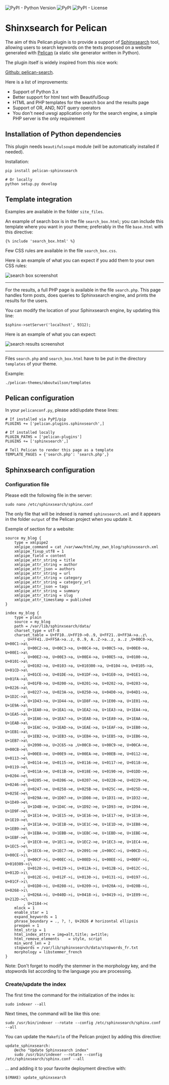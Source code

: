 ![PyPI - Python Version](https://img.shields.io/pypi/pyversions/pelican-sphinxsearch)
![PyPI](https://img.shields.io/pypi/v/pelican-sphinxsearch)
![PyPI - License](https://img.shields.io/pypi/l/pelican-sphinxsearch?color=brigthgreen)

# Shinxsearch for Pelican

The aim of this Pelican plugin is to provide a support of [Sphinxsearch](http://sphinxsearch.com/)
tool, allowing users to search keywords on the texts proposed on a website generated 
with [Pelican](http://docs.getpelican.com/en/stable/) (a static site generator written in Python).

The plugin itself is widely inspired from this nice work:

[Github: pelican-search](https://github.com/MTecknology/pelican-search/tree/master/pelican).

Here is a list of improvements:

- Support of Python 3.x
- Better support for html text with BeautifulSoup
- HTML and PHP templates for the search box and the results page
- Support of OR, AND, NOT query operators
- You don't need uwsgi application only for the search engine, a simple PHP server is the only requirement


## Installation of Python dependencies

This plugin needs `beautifulsoup4` module (will be automatically installed if needed).

Installation:

	pip install pelican-sphinxsearch

	# Or locally
	python setup.py develop


## Template integration

Examples are available in the folder `site_files`.

An example of search box is in the file `search_box.html`;
you can include this template where you want in your theme;
preferably in the file `base.html` with this directive:

	{% include 'search_box.html' %}

Few CSS rules are available in the file `search_box.css`.

Here is an example of what you can expect if you add them to your
own CSS rules:

<img alt="search box screenshot" src="./demo/search_box.png" />

---

For the results, a full PHP page is available in the file `search.php`.
This page handles form posts, does queries to Sphinxsearch engine, 
and prints the results for the users.

You can modify the location of your Sphinxsearch engine, by updating
this line:

	$sphinx->setServer('localhost', 9312);

Here is an example of what you can expect:

<img alt="search results screenshot" src="./demo/php_search_results.png" />

---

Files `search.php` and `search_box.html` have to be 
put in the directory `templates` of your theme.

Example:

	./pelican-themes/aboutwilson/templates


## Pelican configuration

In your `pelicanconf.py`, please add/update these lines:

	# If installed via PyPI/pip
	PLUGINS += ['pelican.plugins.sphinxsearch',]

	# If installed locally
	PLUGIN_PATHS = ['pelican-plugins']
	PLUGINS += ['sphinxsearch',]

	# Tell Pelican to render this page as a template
	TEMPLATE_PAGES = {'search.php': 'search.php',}


## Sphinxsearch configuration


### Configuration file

Please edit the following file in the server:

	sudo nano /etc/sphinxsearch/sphinx.conf


The only file that will be indexed is named `sphinxsearch.xml` and it 
appears in the folder `output` of the Pelican project when you update it.


Exemple of section for a website:

	source my_blog {
		type = xmlpipe2
		xmlpipe_command = cat /var/www/html/my_own_blog/sphinxsearch.xml
		xmlpipe_fixup_utf8 = 1
		xmlpipe_field = content
		xmlpipe_attr_string = title
		xmlpipe_attr_string = author
		xmlpipe_attr_json = authors
		xmlpipe_attr_string = url
		xmlpipe_attr_string = category
		xmlpipe_attr_string = category_url
		xmlpipe_attr_json = tags
		xmlpipe_attr_string = summary
		xmlpipe_attr_string = slug
		xmlpipe_attr_timestamp = published
	}

	index my_blog {
		type = plain
		source = my_blog
		path = /var/lib/sphinxsearch/data/
		charset_type = utf-8
		charset_table = U+FF10..U+FF19->0..9, U+FF21..U+FF3A->a..z\
			, U+FF41..U+FF5A->a..z, 0..9, A..Z->a..z, a..z ,U+00C0->a, U+00C1->a\
			, U+00C2->a, U+00C3->a, U+00C4->a, U+00C5->a, U+00E0->a, U+00E1->a\
			, U+00E2->a, U+00E3->a, U+00E4->a, U+00E5->a, U+0100->a, U+0101->a\
			, U+0102->a, U+0103->a, U+010300->a, U+0104->a, U+0105->a, U+01CD->a\
			, U+01CE->a, U+01DE->a, U+01DF->a, U+01E0->a, U+01E1->a, U+01FA->a\
			, U+01FB->a, U+0200->a, U+0201->a, U+0202->a, U+0203->a, U+0226->a\
			, U+0227->a, U+023A->a, U+0250->a, U+04D0->a, U+04D1->a, U+1D2C->a\
			, U+1D43->a, U+1D44->a, U+1D8F->a, U+1E00->a, U+1E01->a, U+1E9A->a\
			, U+1EA0->a, U+1EA1->a, U+1EA2->a, U+1EA3->a, U+1EA4->a, U+1EA5->a\
			, U+1EA6->a, U+1EA7->a, U+1EA8->a, U+1EA9->a, U+1EAA->a, U+1EAB->a\
			, U+1EAC->a, U+1EAD->a, U+1EAE->a, U+1EAF->a, U+1EB0->a, U+1EB1->a\
			, U+1EB2->a, U+1EB3->a, U+1EB4->a, U+1EB5->a, U+1EB6->a, U+1EB7->a\
			, U+2090->a, U+2C65->a ,U+00C8->e, U+00C9->e, U+00CA->e, U+00CB->e\
			, U+00E8->e, U+00E9->e, U+00EA->e, U+00EB->e, U+0112->e, U+0113->e\
			, U+0114->e, U+0115->e, U+0116->e, U+0117->e, U+0118->e, U+0119->e\
			, U+011A->e, U+011B->e, U+018E->e, U+0190->e, U+01DD->e, U+0204->e\
			, U+0205->e, U+0206->e, U+0207->e, U+0228->e, U+0229->e, U+0246->e\
			, U+0247->e, U+0258->e, U+025B->e, U+025C->e, U+025D->e, U+025E->e\
			, U+029A->e, U+1D07->e, U+1D08->e, U+1D31->e, U+1D32->e, U+1D49->e\
			, U+1D4B->e, U+1D4C->e, U+1D92->e, U+1D93->e, U+1D94->e, U+1D9F->e\
			, U+1E14->e, U+1E15->e, U+1E16->e, U+1E17->e, U+1E18->e, U+1E19->e\
			, U+1E1A->e, U+1E1B->e, U+1E1C->e, U+1E1D->e, U+1EB8->e, U+1EB9->e\
			, U+1EBA->e, U+1EBB->e, U+1EBC->e, U+1EBD->e, U+1EBE->e, U+1EBF->e\
			, U+1EC0->e, U+1EC1->e, U+1EC2->e, U+1EC3->e, U+1EC4->e, U+1EC5->e\
			, U+1EC6->e, U+1EC7->e, U+2091->e ,U+00CC->i, U+00CD->i, U+00CE->i\
			, U+00CF->i, U+00EC->i, U+00ED->i, U+00EE->i, U+00EF->i, U+010309->i\
			, U+0128->i, U+0129->i, U+012A->i, U+012B->i, U+012C->i, U+012D->i\
			, U+012E->i, U+012F->i, U+0130->i, U+0131->i, U+0197->i, U+01CF->i\
			, U+01D0->i, U+0208->i, U+0209->i, U+020A->i, U+020B->i, U+0268->i\
			, U+026A->i, U+040D->i, U+0418->i, U+0419->i, U+1E09->c, U+212D->c\
			, U+2184->c
		mlock = 1
		enable_star = 1
		expand_keywords = 1
		phrase_boundary = ., ?, !, U+2026 # horizontal ellipsis
		preopen = 1
		html_strip = 1
		html_index_attrs = img=alt,title; a=title;
		html_remove_elements    = style, script
		min_word_len = 2
		stopwords = /var/lib/sphinxsearch/data/stopwords_fr.txt
		morphology = libstemmer_french
	}

Note: Don't forget to modify the stemmer in the morphology key, and the stopwords list
according to the language you are processing.

### Create/update the index


The first time the command for the initialization of the index is:

	sudo indexer --all


Next times, the command will be like this one:

	sudo /usr/bin/indexer --rotate --config /etc/sphinxsearch/sphinx.conf --all


You can update the `Makefile` of the Pelican project by adding this directive:

	update_sphinxsearch:
		@echo "Update Sphinxsearch index"
		sudo /usr/bin/indexer --rotate --config /etc/sphinxsearch/sphinx.conf --all

... and adding it to your favorite deployment directive with:

	$(MAKE) update_sphinxsearch



